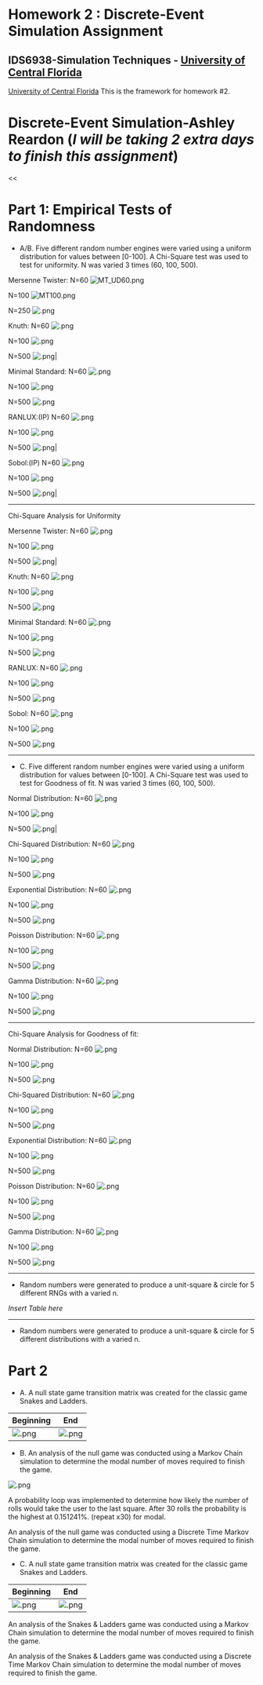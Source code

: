 ﻿# Homework 2 :  Discrete-Event Simulation Assignment

## IDS6938-Simulation Techniques - [University of Central Florida](http://www.ist.ucf.edu/grad/)

[University of Central Florida](http://www.ist.ucf.edu/grad/)
This is the framework for homework #2. 

# Discrete-Event Simulation-Ashley Reardon (*I will be taking 2 extra days to finish this assignment*)

<<

# Part 1: Empirical Tests of Randomness
* A/B. Five different random number engines were varied using a uniform distribution for values between [0-100]. A Chi-Square test was used to test for uniformity. N was varied 3 times (60, 100, 500).

Mersenne Twister:
N=60
![MT_UD60.png](https://www.dropbox.com/s/radf8c2djvk3yhd/MT_UD60.png?dl=0&raw=1)

N=100
![MT100.png](https://www.dropbox.com/s/3l5vxdnmmphwsbj/MT100.png?dl=0&raw=1)

N=250
![ .png](https://www.dropbox.com/s/rutmk77j79qe2nu/MT500.png?dl=0&raw=1)

Knuth:
N=60
![ .png]( https://www.dropbox.com/s/mlgwzb3mt6gjop3/KH60.png?dl=0&raw=1)

N=100
![ .png](https://www.dropbox.com/s/yrznrcpvxbpeenl/KH00.png?dl=0&raw=1)

N=500
![ .png]( https://www.dropbox.com/s/360penyqz2ixdu0/KH500.png?dl=0&raw=1)|

Minimal Standard:
N=60
![ .png]( https://www.dropbox.com/s/n90v8wtmlj3gxwq/MSTD_60.png?dl=0&raw=1)

N=100
![ .png]( https://www.dropbox.com/s/zy2olsuo7jgpn9q/MSTD_100.png?dl=0&raw=1) 

N=500
![ .png]( https://www.dropbox.com/s/qn5nrsa1k3jb0vw/MSTD_500.png?dl=0&raw=1)

RANLUX:(IP)
N=60
![ .png]( https://www.dropbox.com/s/n4swj038p4qhplt/RL_60.png?dl=0&raw=1)

N=100
![ .png]( https://www.dropbox.com/s/fdblvu5dee22ybq/RLC_100.png?dl=0&raw=1)

N=500
![ .png]( https://www.dropbox.com/s/r4k5nnlirydsd6e/RL_500.png?dl=0&raw=1)|

Sobol:(IP)
N=60
![ .png]( https://www.dropbox.com/s/sotupintdfa6typ/SO_60.png?dl=0&raw=1)

N=100
![ .png]( https://www.dropbox.com/s/62pf6954rms3ehp/SO_100.png?dl=0&raw=1)

N=500
![ .png]( https://www.dropbox.com/s/gwohxjxwjnat6qi/SO_500.png?dl=0&raw=1)|

---

Chi-Square Analysis for Uniformity

Mersenne Twister:
N=60
![ .png]( https://www.dropbox.com/s/lqjm2yj97hkjgdk/MTC60.png?dl=0&raw=1)

N=100
![ .png]( https://www.dropbox.com/s/6vbzvoz4p1x0kkw/MT_Chi_UD100.png?dl=0&raw=1)

N=500
![ .png]( https://www.dropbox.com/s/b9j1wtq342a8dgy/MT_UD_CHI_500.png?dl=0&raw=1)|

Knuth:
N=60
![ .png]( https://www.dropbox.com/s/oda190g4ejntydd/KC60.png?dl=0&raw=1)

N=100
![ .png]( https://www.dropbox.com/s/paa45dur6tymk9j/KC100.png?dl=0&raw=1)

N=500
![ .png]( https://www.dropbox.com/s/0jbs92ywbhvjsum/KC500.png?dl=0&raw=1)

Minimal Standard:
N=60
![ .png]( https://www.dropbox.com/s/nrxagwfc877rvuq/MSTD_CHI_60tbl.png?dl=0&raw=1)

N=100
![ .png]( https://www.dropbox.com/s/1dugcu2v5nfbneo/MSTD_CHI_100.png?dl=0&raw=1)

N=500
![ .png]( https://www.dropbox.com/s/dzwu7jopavye9qt/MSTD_500_CHI.png?dl=0&raw=1)

RANLUX:
N=60
![ .png]( https://www.dropbox.com/s/j1043h4ob4cldop/RLCh_60.png?dl=0&raw=1)

N=100
![ .png]( https://www.dropbox.com/s/t4p6vecrj9m31c9/RLCh_100.png?dl=0&raw=1)

N=500
![ .png]( https://www.dropbox.com/s/enkdez1cuvr66pv/RLCh_500.png?dl=0&raw=1)

Sobol:
N=60
![ .png]( https://www.dropbox.com/s/st74te4i3suenl0/SO_C_60.png?dl=0&raw=1)

N=100
![ .png]( https://www.dropbox.com/s/akgwuzsm4ai578i/SO_C_100.png?dl=0&raw=1)

N=500
![ .png]( https://www.dropbox.com/s/jse84rfcjogdi07/SO_C_500.png?dl=0&raw=1)

---
* C. Five different random number engines were varied using a uniform distribution for values between [0-100]. A Chi-Square test was used to test for Goodness of fit. N was varied 3 times (60, 100, 500).

Normal Distribution:
N=60
![ .png]( &raw=1)

N=100
![ .png]( &raw=1)

N=500
![ .png]( &raw=1)|

Chi-Squared Distribution:
N=60
![ .png]( &raw=1)

N=100
![ .png]( &raw=1)

N=500
![ .png]( &raw=1)

Exponential Distribution:
N=60
![ .png]( &raw=1)

N=100
![ .png]( &raw=1)

N=500
![ .png]( &raw=1)

Poisson Distribution:
N=60
![ .png]( &raw=1)

N=100
![ .png]( &raw=1)

N=500
![ .png]( &raw=1)

Gamma Distribution:
N=60
![ .png]( &raw=1)

N=100
![ .png]( &raw=1)

N=500
![ .png]( &raw=1)

---

Chi-Square Analysis for Goodness of fit:

Normal Distribution:
N=60
![ .png]( &raw=1)

N=100
![ .png]( &raw=1)

N=500
![ .png]( &raw=1)

Chi-Squared Distribution:
N=60
![ .png]( &raw=1)

N=100
![ .png]( &raw=1)

N=500
![ .png]( &raw=1)

Exponential Distribution:
N=60
![ .png]( &raw=1)

N=100
![ .png]( &raw=1)

N=500
![ .png]( &raw=1)

Poisson Distribution:
N=60
![ .png]( &raw=1)

N=100
![ .png]( &raw=1)

N=500
![ .png]( &raw=1)

Gamma Distribution:
N=60
![ .png]( &raw=1)

N=100
![ .png]( &raw=1)

N=500
![ .png]( &raw=1)

---

* Random numbers were generated to produce a unit-square & circle for 5 different RNGs with a varied n.

*Insert Table here*

---

* Random numbers were generated to produce a unit-square & circle for 5 different distributions with a varied n.

# Part 2

* A. A null state game transition matrix was created for the classic game Snakes and Ladders.

|Beginning|End|
| ---- | ---|
|![ .png]( https://www.dropbox.com/s/70020ngc3dvzxv7/nullstart.png?dl=0&raw=1)| ![ .png]( https://www.dropbox.com/s/8fdgls06q4e2pr1/nullend.png?dl=0&raw=1)|

* B. An analysis of the null game was conducted using a Markov Chain simulation to determine the modal number of moves required to finish the game.

![ .png]( https://www.dropbox.com/s/11icr08p8vy5qha/NullM.png?dl=0&raw=1)

A probability loop was implemented to determine how likely the number of rolls would take the user to the last square. After 30 rolls the probability is the highest at 0.151241%. (repeat x30) for modal.

An analysis of the null game was conducted using a Discrete Time Markov Chain simulation to determine the modal number of moves required to finish the game.

* C. A null state game transition matrix was created for the classic game Snakes and Ladders.

|Beginning|End|
| ---- | ---|
|![ .png]( https://www.dropbox.com/s/dbybvtot64gfbwe/SL_begin.png?dl=0&raw=1)| ![ .png]( https://www.dropbox.com/s/vfu6vb53bwpza3a/SL_end.png?dl=0&raw=1)|

An analysis of the Snakes & Ladders game was conducted using a Markov Chain simulation to determine the modal number of moves required to finish the game.

An analysis of the Snakes & Ladders game was conducted using a Discrete Time Markov Chain simulation to determine the modal number of moves required to finish the game.


